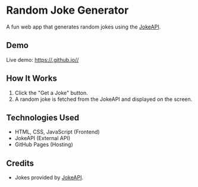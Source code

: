# Random Joke Generator

A fun web app that generates random jokes using the [JokeAPI](https://jokeapi.dev/).

## Demo

Live demo: [https://<your-username>.github.io/<repository-name>/](https://<your-username>.github.io/<repository-name>/)

## How It Works

1. Click the "Get a Joke" button.
2. A random joke is fetched from the JokeAPI and displayed on the screen.

## Technologies Used

- HTML, CSS, JavaScript (Frontend)
- JokeAPI (External API)
- GitHub Pages (Hosting)

## Credits

- Jokes provided by [JokeAPI](https://jokeapi.dev/).
